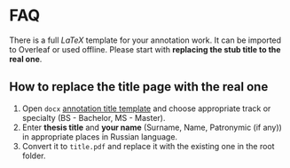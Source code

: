 # FAQ
There is a full *LaTeX* template for your annotation work.
It can be imported to Overleaf or used offline.
Please start with **replacing the stub title to the real one**.

## How to replace the title page with the real one
1. Open `docx` [annotation title template](https://tfs.university.innopolis.ru/tfs/Edu/_git/doe-docs?path=%2Fannotation_title_template&version=GBmaster&_a=contents) and choose appropriate track or specialty (BS - Bachelor, MS - Master).
2. Enter **thesis title** and **your name** (Surname, Name, Patronymic (if any)) in appropriate places in Russian language.
3. Convert it to `title.pdf` and replace it with the existing one in the root folder.
